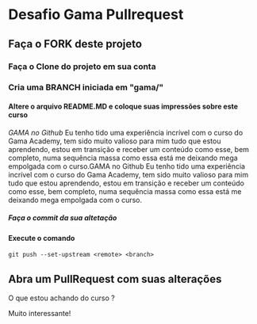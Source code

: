 # Desafio Gama Pullrequest

## Faça o FORK deste projeto

### Faça o Clone do projeto em sua conta

### Cria uma BRANCH iniciada em "gama/"

#### Altere o arquivo README.MD e coloque suas impressões sobre este curso

*GAMA no Github*
 Eu tenho tido uma experiência incrível com o curso do Gama Academy, tem sido muito valioso para mim tudo que estou aprendendo, estou em transição e receber um conteúdo como esse, bem completo, numa sequência massa como essa está me deixando mega empolgada com o curso.GAMA no Github Eu tenho tido uma experiência incrível com o curso do Gama Academy, tem sido muito valioso para mim tudo que estou aprendendo, estou em transição e receber um conteúdo como esse, bem completo, numa sequência massa como essa está me deixando mega empolgada com o curso.

##### Faça o commit da sua altetação

#### Execute o comando

`git push --set-upstream <remote> <branch>`

## Abra um PullRequest com suas alterações

O que estou achando do curso ?

Muito interessante!

